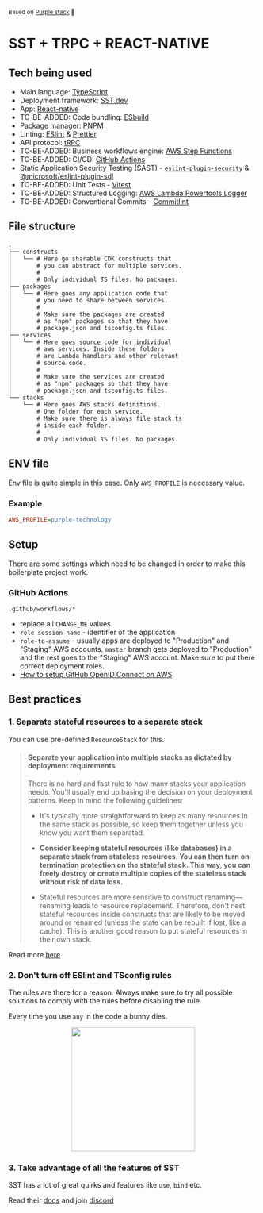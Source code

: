 <sub> Based on [Purple stack](https://github.com/purple-technology/purple-stack) 💜 </sub>

# SST + TRPC + REACT-NATIVE

## Tech being used


- Main language: [TypeScript](https://www.typescriptlang.org/)
- Deployment framework: [SST.dev](https://sst.dev/)
- App: [React-native](https://reactnative.dev/)
- TO-BE-ADDED: Code bundling: [ESbuild](https://esbuild.github.io/)
- Package manager: [PNPM](https://pnpm.io/)
- Linting: [ESlint](https://eslint.org/) & [Prettier](https://prettier.io/)
- API protocol: [tRPC](https://trpc.io/)
- TO-BE-ADDED: Business workflows engine: [AWS Step Functions](https://aws.amazon.com/step-functions/)
- TO-BE-ADDED: CI/CD: [GitHub Actions](https://github.com/features/actions)
- Static Application Security Testing (SAST) - [`eslint-plugin-security`](https://www.npmjs.com/package/eslint-plugin-security) & [@microsoft/eslint-plugin-sdl](https://www.npmjs.com/package/@microsoft/eslint-plugin-sdl)
- TO-BE-ADDED: Unit Tests - [Vitest](https://vitest.dev/)
- TO-BE-ADDED: Structured Logging: [AWS Lambda Powertools Logger](https://docs.powertools.aws.dev/lambda/typescript/latest/core/logger/)
- TO-BE-ADDED: Conventional Commits - [Commitlint](https://commitlint.js.org)

## File structure

```
.
├── constructs
│   └── # Here go sharable CDK constructs that
│       # you can abstract for multiple services.
│       #
│       # Only individual TS files. No packages.
├── packages
│   └── # Here goes any application code that
│       # you need to share between services.
│       #
│       # Make sure the packages are created
│       # as "npm" packages so that they have
│       # package.json and tsconfig.ts files.
├── services
│   └── # Here goes source code for individual
│       # aws services. Inside these folders 
│       # are Lambda handlers and other relevant
│       # source code.
│       #
│       # Make sure the services are created
│       # as "npm" packages so that they have
│       # package.json and tsconfig.ts files.
└── stacks
    └── # Here goes AWS stacks definitions.
        # One folder for each service.
        # Make sure there is always file stack.ts
        # inside each folder.
        #
        # Only individual TS files. No packages.
```

## ENV file

Env file is quite simple in this case. Only `AWS_PROFILE` is necessary value.

### Example

```ini
AWS_PROFILE=purple-technology
```

## Setup

There are some settings which need to be changed in order to make this boilerplate project work.

### GitHub Actions

`.github/workflows/*`

- replace all `CHANGE_ME` values
- `role-session-name` - identifier of the application
- `role-to-assume` - usually apps are deployed to "Production" and "Staging" AWS accounts. `master` branch gets deployed to "Production" and the rest goes to the "Staging" AWS account. Make sure to put there correct deployment roles. 
- [How to setup GitHub OpenID Connect on AWS](https://docs.github.com/en/actions/deployment/security-hardening-your-deployments/configuring-openid-connect-in-amazon-web-services)

## Best practices

### 1. Separate stateful resources to a separate stack

You can use pre-defined `ResourceStack` for this.

> #### Separate your application into multiple stacks as dictated by deployment requirements
> There is no hard and fast rule to how many stacks your application needs. You'll usually end up basing the decision on your deployment patterns. Keep in mind the following guidelines:
> 
> - It's typically more straightforward to keep as many resources in the same stack as possible, so keep them together unless you know you want them separated.
> 
> - **Consider keeping stateful resources (like databases) in a separate stack from stateless resources. You can then turn on termination protection on the stateful stack. This way, you can freely destroy or create multiple copies of the stateless stack without risk of data loss.**
>
> - Stateful resources are more sensitive to construct renaming—renaming leads to resource replacement. Therefore, don't nest stateful resources inside constructs that are likely to be moved around or renamed (unless the state can be rebuilt if lost, like a cache). This is another good reason to put stateful resources in their own stack.

Read more [here](https://docs.aws.amazon.com/cdk/v2/guide/best-practices.html#best-practices-apps).

### 2. Don't turn off ESlint and TSconfig rules

The rules are there for a reason. Always make sure to try all possible solutions to comply with the rules before disabling the rule.

Every time you use `any` in the code a bunny dies.

<p align="center">
    <img width="250"  src="https://github.com/purple-technology/purple-stack/assets/6282843/0f86dd12-436a-4ceb-9bf3-8d2b9d72d93f" />
</p>

### 3. Take advantage of all the features of SST

SST has a lot of great quirks and features like `use`, `bind` etc.

Read their [docs](https://docs.sst.dev/) and join [discord](https://sst.dev/blog/moving-to-discord/)
